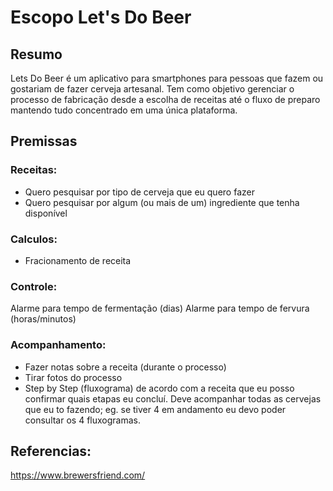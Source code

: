 # Escopo Let's Do Beer

## Resumo 

Lets Do Beer é um aplicativo para smartphones para pessoas que fazem ou gostariam de fazer cerveja artesanal.
Tem como objetivo gerenciar o processo de fabricação desde a escolha de receitas até o fluxo de preparo mantendo tudo concentrado em uma única plataforma.

## Premissas
### Receitas:
- Quero pesquisar por tipo de cerveja que eu quero fazer
- Quero pesquisar por algum (ou mais de um) ingrediente que tenha disponível

### Calculos:
- Fracionamento de receita

### Controle:
Alarme para tempo de fermentação (dias)
Alarme para tempo de fervura (horas/minutos)

### Acompanhamento:
- Fazer notas sobre a receita (durante o processo)
- Tirar fotos do processo
- Step by Step (fluxograma) de acordo com a receita que eu posso confirmar quais etapas eu concluí.
Deve acompanhar todas as cervejas que eu to fazendo; eg. se tiver 4 em andamento eu devo poder consultar os 4 fluxogramas.

## Referencias: 
https://www.brewersfriend.com/
